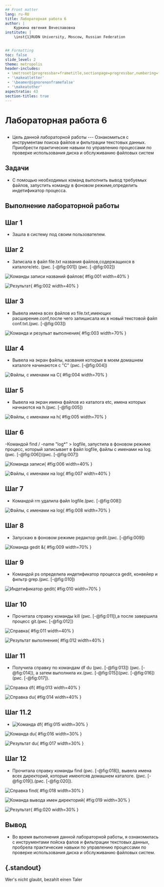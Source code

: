 ```yaml
---
## Front matter
lang: ru-RU
title: Лабораторная работа 6
author: |
	Куркина евгения Вячеславовна
institute: |
	\inst{1}RUDN University, Moscow, Russian Federation
	

## Formatting
toc: false
slide_level: 2
theme: metropolis
header-includes: 
 - \metroset{progressbar=frametitle,sectionpage=progressbar,numbering=fraction}
 - '\makeatletter'
 - '\beamer@ignorenonframefalse'
 - '\makeatother'
aspectratio: 43
section-titles: true
---
```


# Лабораторная работа 6

##

- Цель данной лабораторной работы --- Ознакомиться с инструментам поиска файлов и фильтрации текстовых данных. Приобрести практические навыки по управлению процессами по проверке использования диска и обслуживанию файловых систем 

## Задачи

- С помощью необходимых команд выполнить вывод требуемых файлов, запустить команду в фоновом режиме,определить индетификатор процесса.

## Выполнение лабораторной работы

## Шаг 1

- Зашла в систему под своим пользователем.

## Шаг 2
- Записала в файл file.txt названия файлов,содержащихся в каталоге/etc. (рис. [-@fig:001]) (рис. [-@fig:002])

![Команды записи названий файлов](image/Скрин1.png){ #fig:001 width=40% }

![Результат](image/Скрин2.png){ #fig:002 width=40% }

## Шаг 3


- Вывела имена всех файлов из file.txt,имеющих расширение.conf,после чего запишисала их в новый текстовой файл conf.txt.(рис. [-@fig:003])

![Команда и резульат выполнения](image/Скрин3.png){ #fig:003 width=70% }



## Шаг 4

- Вывела на экран файлы, названия которые в моем домашнем каталоге начинаются с "C" (рис. [-@fig:004])

![Файлы, с именами на С](image/Скрин4.png){ #fig:004 width=70% }

## Шаг 5

- Вывела на экран имена файлов из каталога etc, имена которых начнаются на h.(рис. [-@fig:005])

![Файлы, с именами на h](image/Скрин5.png){ #fig:005 width=70% }


## Шаг 6

-Командой find / -name "log*" > logfile, запустила в фоновом режиме процесс, который записывает в файл logfile, файлы с именами на log.(рис. [-@fig:006])(рис. [-@fig:007])

![Команда записи](image/Скрин6.png){ #fig:006 width=40% }

![Файлы, с именами на log](image/Скрин7.png){ #fig:007 width=40% }

## Шаг 7

- Командой rm  удалила файл logfile.(рис. [-@fig:008]) 

![Файлы, с именами на log](image/Скрин8.png){ #fig:008 width=70% }

## Шаг 8

- Запускаю в фоновом режиме редактор gedit.(рис. [-@fig:009]) 

![Команда gedit &](image/Скрин9.png){ #fig:009 width=70% }



## Шаг 9

- Командой ps определила индетификатор процесса gedit, конвейер и фильтр grep.(рис. [-@fig:010])

![Индетификатор gedit](image/Скрин10.png){ #fig:010 width=70% } 


## Шаг 10

- Прочитала справку команды kill (рис. [-@fig:011]),а после завершила процесс git.(рис. [-@fig:012])

![Справка](image/Скрин11.png){ #fig:011 width=40% } 

![Результат выполнения](image/Скрин12.png){ #fig:012 width=40% } 

## Шаг 11

-  Получила справку по командам df du (рис. [-@fig:013]) (рис. [-@fig:014]), а затем выполнила их.(рис. [-@fig:015])(рис. [-@fig:016]) (рис. [-@fig:017]).

![Справка df ](image/Скрин13.png){ #fig:013 width=40% } 

![Справка du](image/Скрин14.png){ #fig:014 width=40% } 

 
## Шаг 11.2

- ![Команда df](image/Скрин15.png){ #fig:015 width=30% } 

![Команда du](image/Скрин16.png){ #fig:016 width=30% } 

![Результат du](image/Скрин17.png){ #fig:017 width=30% }


## Шаг 12

- Прочитала справку команды find (рис. [-@fig:018]), вывела имена всех директорий, которые имеютсяв домашнем каталоге. (рис. [-@fig:019]).(рис. [-@fig:020]).

![Справка find ](image/Скрин18.png){ #fig:018 width=30% } 

![Команда вывода имен директорий ](image/Скрин19.png){ #fig:019 width=30% } 

![Результат ](image/Скрин20.png){ #fig:020 width=30% } 

## Вывод

- Во время выполнения данной лабораторной работы, я ознакомилась с инструментами пойска фалов и фильтрации текстовых данных, пробрела практические навыки по управлению процессами по проверке использования диска и обслуживанию файловых систем.




## {.standout}

Wer's nicht glaubt, bezahlt einen Taler
